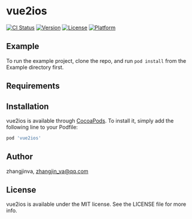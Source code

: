 # vue2ios

[![CI Status](https://img.shields.io/travis/zhangjinva/vue2ios.svg?style=flat)](https://travis-ci.org/zhangjinva/vue2ios)
[![Version](https://img.shields.io/cocoapods/v/vue2ios.svg?style=flat)](https://cocoapods.org/pods/vue2ios)
[![License](https://img.shields.io/cocoapods/l/vue2ios.svg?style=flat)](https://cocoapods.org/pods/vue2ios)
[![Platform](https://img.shields.io/cocoapods/p/vue2ios.svg?style=flat)](https://cocoapods.org/pods/vue2ios)

## Example

To run the example project, clone the repo, and run `pod install` from the Example directory first.

## Requirements

## Installation

vue2ios is available through [CocoaPods](https://cocoapods.org). To install
it, simply add the following line to your Podfile:

```ruby
pod 'vue2ios'
```

## Author

zhangjinva, zhangjin_va@qq.com

## License

vue2ios is available under the MIT license. See the LICENSE file for more info.
